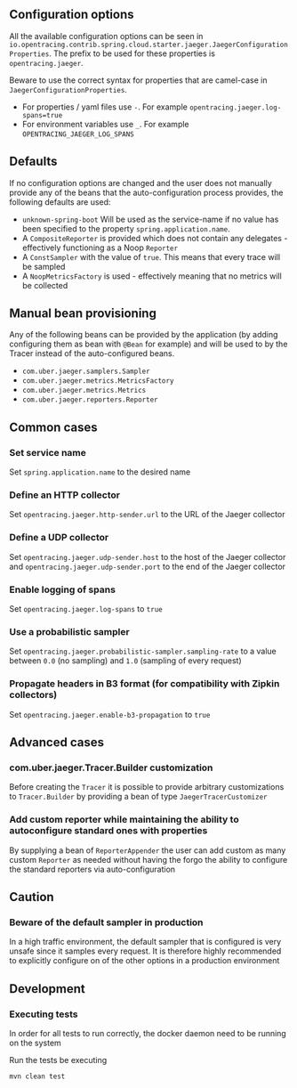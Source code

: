 ## Configuration options

All the available configuration options can be seen in `io.opentracing.contrib.spring.cloud.starter.jaeger.JaegerConfigurationProperties`.
The prefix to be used for these properties is `opentracing.jaeger`.

Beware to use the correct syntax for properties that are camel-case in `JaegerConfigurationProperties`.

* For properties / yaml files use `-`. For example `opentracing.jaeger.log-spans=true`
* For environment variables use `_`. For example `OPENTRACING_JAEGER_LOG_SPANS` 

## Defaults

If no configuration options are changed and the user does not manually provide any of the beans that the 
auto-configuration process provides, the following defaults are used:

* `unknown-spring-boot` Will be used as the service-name if no value has been specified to the property `spring.application.name`. 
* A `CompositeReporter` is provided which does not contain any delegates - effectively functioning as a Noop `Reporter`
* A `ConstSampler` with the value of `true`. This means that every trace will be sampled
* A `NoopMetricsFactory` is used - effectively meaning that no metrics will be collected

## Manual bean provisioning

Any of the following beans can be provided by the application (by adding configuring them as bean with `@Bean` for example)
and will be used to by the Tracer instead of the auto-configured beans.

* `com.uber.jaeger.samplers.Sampler`  
* `com.uber.jaeger.metrics.MetricsFactory`  
* `com.uber.jaeger.metrics.Metrics`  
* `com.uber.jaeger.reporters.Reporter`

## Common cases

### Set service name 

Set `spring.application.name` to the desired name

### Define an HTTP collector

Set `opentracing.jaeger.http-sender.url` to the URL of the Jaeger collector

### Define a UDP collector

Set `opentracing.jaeger.udp-sender.host` to the host of the Jaeger collector
and `opentracing.jaeger.udp-sender.port` to the end of the Jaeger collector

### Enable logging of spans

Set `opentracing.jaeger.log-spans` to `true`

### Use a probabilistic sampler 

Set `opentracing.jaeger.probabilistic-sampler.sampling-rate` to a value between `0.0` (no sampling) and `1.0` (sampling of every request)

### Propagate headers in B3 format (for compatibility with Zipkin collectors)

Set `opentracing.jaeger.enable-b3-propagation` to `true`

## Advanced cases

### com.uber.jaeger.Tracer.Builder customization

Before creating the `Tracer` it is possible to provide arbitrary customizations to `Tracer.Builder` by providing a bean
of type `JaegerTracerCustomizer`

### Add custom reporter while maintaining the ability to autoconfigure standard ones with properties

By supplying a bean of `ReporterAppender` the user can add custom as many custom `Reporter` as needed without
having the forgo the ability to configure the standard reporters via auto-configuration

## Caution

### Beware of the default sampler in production

In a high traffic environment, the default sampler that is configured is very unsafe since it samples every request.
It is therefore highly recommended to explicitly configure on of the other options in a production environment


## Development

### Executing tests

In order for all tests to run correctly, the docker daemon need to be running on the system

Run the tests be executing

`mvn clean test` 
